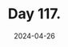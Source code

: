 ---
title: Day 117.
description: dunking and roshidere glazing
date: 2024-04-26
tags: 
  - April 2024
---